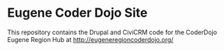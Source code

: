 # Eugene Coder Dojo Site

This repository contains the Drupal and CiviCRM code for the CoderDojo Eugene Region Hub at http://eugeneregioncoderdojo.org/
